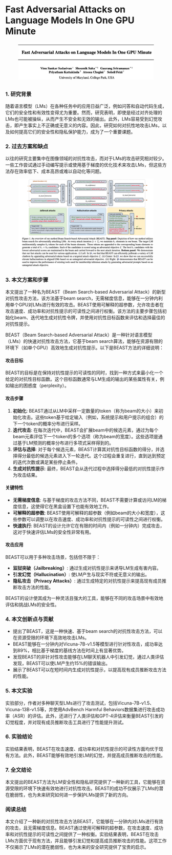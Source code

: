 # Fast Adversarial Attacks on Language Models In One GPU Minute

<figure><img src="../.gitbook/assets/image (4) (1) (1) (1) (1) (1) (1) (1) (1) (1) (1) (1) (1) (1) (1) (1) (1) (1) (1) (1).png" alt=""><figcaption></figcaption></figure>

##

### 1. 研究背景

随着语言模型（LMs）在各种任务中的应用日益广泛，例如问答和自动代码生成，它们的安全性和有效性变得尤为重要。然而，研究表明，即使是经过对齐处理的LMs也可能被操纵，从而产生不安全和无效的输出。此外，LMs容易受到幻觉攻击，即产生事实上不正确或无意义的内容。因此，研究如何对抗性地攻击LMs，以及如何提高它们的安全性和隐私保护能力，成为了一个重要课题。

### 2. 过去方案和缺点

以往的研究主要集中在图像领域的对抗性攻击，而对于LMs的攻击研究相对较少。一些工作尝试通过手动编写提示或使用基于梯度的优化技术来攻击LMs，但这些方法存在效率低下、成本高昂或难以自动化等问题。

<figure><img src="../.gitbook/assets/image (5) (1) (1) (1) (1) (1) (1) (1) (1) (1) (1) (1) (1) (1) (1) (1).png" alt=""><figcaption></figcaption></figure>

### 3. 本文方案和步骤

本文提出了一种名为BEAST（Beam Search-based Adversarial Attack）的新型对抗性攻击方法，该方法基于beam search，无需梯度信息，能够在一分钟内利用单个GPU对LMs进行有效的攻击。BEAST使用可解释的超参数，允许攻击者在攻击速度、成功率和对抗性提示的可读性之间进行权衡。该方法的主要步骤包括初始化beam、迭代地生成对抗性令牌，并使用对抗性目标函数来评估和选择最佳的对抗性提示。



BEAST（Beam Search-based Adversarial Attack）是一种针对语言模型（LMs）的快速对抗性攻击方法，它基于beam search算法，能够在资源有限的环境下（如单个GPU）高效地生成对抗性提示。以下是BEAST方法的详细说明：

#### 攻击目标

BEAST的目标是在保持对抗性提示的可读性的同时，找到一种方式来最小化一个给定的对抗性目标函数。这个目标函数通常与LM生成的输出的某些属性有关，例如输出的困惑度（perplexity）。

#### 攻击步骤

1. **初始化**: BEAST通过从LM中采样一定数量的token（称为beam的大小）来初始化攻击。这些token基于给定输入（例如，系统提示和用户提示的组合）的下一个token的概率分布进行采样。
2. **迭代攻击**: 在每次迭代中，BEAST会扩展beam中的候选元素，通过为每个beam元素评估下一个token的多个选项（称为beam的宽度）。这些选项是通过基于LM预测的概率分布进行多项式采样得到的。
3. **评估与选择**: 对于每个候选元素，BEAST计算其对抗性目标函数的得分，并选择得分最低的候选元素进入下一轮迭代。这个过程会重复进行，直到达到预定的迭代次数或满足某些停止条件。
4. **生成对抗性提示**: 最终，BEAST会从迭代过程中选择得分最低的对抗性提示作为攻击结果。

#### 关键特性

* **无需梯度信息**: 与基于梯度的攻击方法不同，BEAST不需要计算或访问LM的梯度信息，这使得它在黑盒设置下也能有效地工作。
* **可解释的超参数**: BEAST使用可解释的超参数（例如beam的大小和宽度），这些参数可以调整以在攻击速度、成功率和对抗性提示的可读性之间进行权衡。
* **快速执行**: BEAST的设计允许它在有限的时间内（例如一分钟内）完成攻击，这对于快速评估LMs的安全性非常有用。

#### 攻击应用

BEAST可以用于多种攻击场景，包括但不限于：

* **监狱突破（Jailbreaking）**: 通过生成对抗性提示来诱导LM生成有害内容。
* **引发幻觉（Hallucination）**: 使LM产生与现实不符或无意义的输出。
* **隐私攻击（Privacy Attacks）**: 通过生成特定的对抗性提示来提高现有成员推断攻击方法的性能。

BEAST的设计使其成为一种灵活且强大的工具，能够在不同的攻击场景中有效地评估和挑战LMs的安全性。





### 4. 本文创新点与贡献

* 提出了BEAST，这是一种快速、基于beam search的对抗性攻击方法，可以在资源受限的环境下高效地攻击LMs。
* BEAST能够在一分钟内对Vicuna-7B-v1.5等模型进行针对性攻击，成功率达到89%，相比基于梯度的基线方法在时间上有显著优势。
* 发现BEAST的非针对性攻击能够在LM聊天机器人中引发幻觉，通过人类评估发现，BEAST可以使LM产生约15%的错误输出。
* 展示了BEAST可以在短时间内生成对抗性提示，以提高现有成员推断攻击方法的性能。

### 5. 本文实验

实验部分，作者对多种聊天型LMs进行了攻击测试，包括Vicuna-7B-v1.5、Vicuna-13B-v1.5等，并使用AdvBench Harmful Behaviors数据集进行攻击成功率（ASR）的评估。此外，还进行了人类评估和GPT-4评估来衡量BEAST引发的幻觉程度，并对现有成员推断攻击工具进行了性能提升测试。

### 6. 实验结论

实验结果表明，BEAST在攻击速度、成功率和对抗性提示的可读性方面均优于现有方法。此外，BEAST能够有效地引发LM的幻觉，并提高成员推断攻击的性能。

### 7. 全文结论

本文提出的BEAST方法为LM安全性和隐私研究提供了一种新的工具，它能够在资源受限的环境下快速有效地进行对抗性攻击。BEAST的成功不仅展示了LMs的潜在脆弱性，也为未来研究如何进一步保护LMs提供了新的方向。

### 阅读总结

本文介绍了一种新的对抗性攻击方法BEAST，它能够在一分钟内对LMs进行有效的攻击，且无需梯度信息。BEAST通过使用可解释的超参数，在攻击速度、成功率和对抗性提示的可读性之间提供了一种权衡。实验结果表明，BEAST在攻击LMs方面优于现有方法，并且能够引发幻觉和提高成员推断攻击的性能。这项工作不仅揭示了LMs的潜在脆弱性，也为未来的安全研究提供了宝贵的启示。
